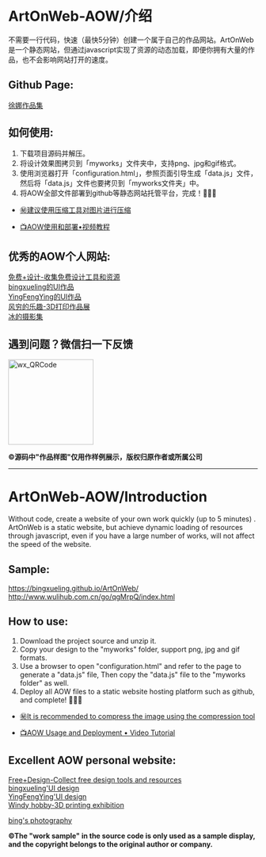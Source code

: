 # ArtOnWeb-AOW/介绍
<!-- Created by TAAG
          _____                   _______                   _____          
         /\    \                 /::\    \                 /\    \         
        /::\    \               /::::\    \               /::\____\        
       /::::\    \             /::::::\    \             /:::/    /        
      /::::::\    \           /::::::::\    \           /:::/   _/___      
     /:::/\:::\    \         /:::/~~\:::\    \         /:::/   /\    \     
    /:::/__\:::\    \       /:::/    \:::\    \       /:::/   /::\____\    
   /::::\   \:::\    \     /:::/    / \:::\    \     /:::/   /:::/    /    
  /::::::\   \:::\    \   /:::/____/   \:::\____\   /:::/   /:::/   _/___  
 /:::/\:::\   \:::\    \ |:::|    |     |:::|    | /:::/___/:::/   /\    \ 
/:::/  \:::\   \:::\____\|:::|____|     |:::|    ||:::|   /:::/   /::\____\
\::/    \:::\  /:::/    / \:::\    \   /:::/    / |:::|__/:::/   /:::/    /
 \/____/ \:::\/:::/    /   \:::\    \ /:::/    /   \:::\/:::/   /:::/    / 
          \::::::/    /     \:::\    /:::/    /     \::::::/   /:::/    /  
           \::::/    /       \:::\__/:::/    /       \::::/___/:::/    /   
           /:::/    /         \::::::::/    /         \:::\__/:::/    /    
          /:::/    /           \::::::/    /           \::::::::/    /     
         /:::/    /             \::::/    /             \::::::/    /      
        /:::/    /               \::/____/               \::::/    /       
        \::/    /                 ~~                      \::/____/        
         \/____/                                           ~~              
-->
不需要一行代码，快速（最快5分钟）创建一个属于自己的作品网站。ArtOnWeb是一个静态网站，但通过javascript实现了资源的动态加载，即便你拥有大量的作品，也不会影响网站打开的速度。

## Github Page:  
[徐娜作品集](https://lee84233.github.io/seven-ui/)

## 如何使用:  
1. 下载项目源码并解压。
2. 将设计效果图拷贝到「myworks」文件夹中，支持png、jpg和gif格式。
3. 使用浏览器打开「configuration.html」，参照页面引导生成「data.js」文件，然后将「data.js」文件也要拷贝到「myworks文件夹」中。
4. 将AOW全部文件部署到github等静态网站托管平台，完成！👏👏👏
* [㊙️建议使用压缩工具对图片进行压缩](https://github.com/kornelski/pngquant)

* [📺AOW使用和部署•视频教程](https://mp.weixin.qq.com/s?__biz=MzU2MzA3Mjg3Ng==&mid=2247483942&idx=1&sn=53bb994ff010e611a16b14e59ae79b61&chksm=fc5e9825cb29113318effeea05af8238560301db28c575b8590de7087e0ecf3f3f1b16894390&token=1299134327&lang=zh_CN#rd)  

## 优秀的AOW个人网站:  
[免费+设计-收集免费设计工具和资源](http://www.wulihub.com.cn/go/WwB6pq/index.html)  
[bingxueling的UI作品](http://www.wulihub.com.cn/go/QoBGXW/index.html)  
[YingFengYing的UI作品](http://www.wulihub.com.cn/go/J6e58Q/index.html)  
[风穷的乐趣-3D打印作品展](http://www.wulihub.com.cn/go/JMBdEq/index.html)  
[冰的摄影集](http://www.wulihub.com.cn/go/QKjOZW/index.html)  

## 遇到问题？微信扫一下反馈
<img src="https://raw.githubusercontent.com/bingxueling/ArtOnWeb/master/skin/qrcode_UIDesignScience.jpg" width = "172" height = "172" alt="wx_QRCode" />  

__©源码中"作品样图"仅用作样例展示，版权归原作者或所属公司__

---

# ArtOnWeb-AOW/Introduction

Without code, create a website of your own work quickly (up to 5 minutes) . ArtOnWeb is a static website, but achieve dynamic loading of resources through javascript, even if you have a large number of works, will not affect the speed of the website.

## Sample:  
https://bingxueling.github.io/ArtOnWeb/  
http://www.wulihub.com.cn/go/qgMrpQ/index.html  

## How to use:  
1. Download the project source and unzip it.
2. Copy your design to the "myworks" folder, support png, jpg and gif formats.
3. Use a browser to open "configuration.html" and refer to the page to generate a "data.js" file, Then copy the "data.js" file to the "myworks folder" as well.
4. Deploy all AOW files to a static website hosting platform such as github, and complete! 👏👏👏
* [㊙️It is recommended to compress the image using the compression tool](https://github.com/kornelski/pngquant)

* [📺AOW Usage and Deployment • Video Tutorial](https://www.youtube.com/watch?v=NAyT3AyBavA)

## Excellent AOW personal website:
[Free+Design-Collect free design tools and resources](http://www.wulihub.com.cn/go/WwB6pq/index.html)  
[bingxueling'UI design](http://www.wulihub.com.cn/go/QoBGXW/index.html)  
[YingFengYing'UI design](http://www.wulihub.com.cn/go/J6e58Q/index.html)  
[Windy hobby-3D printing exhibition](http://www.wulihub.com.cn/go/JMBdEq/index.html)

[bing's photography](http://www.wulihub.com.cn/go/QKjOZW/index.html)  

__©The "work sample" in the source code is only used as a sample display, and the copyright belongs to the original author or company.__
